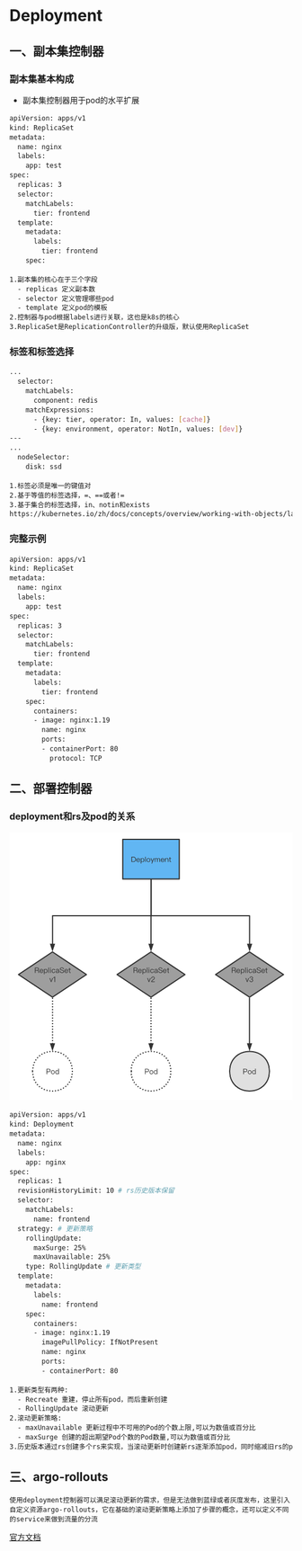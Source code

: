 # Deployment

## 一、副本集控制器

### 副本集基本构成
- 副本集控制器用于pod的水平扩展

~~~bash
apiVersion: apps/v1
kind: ReplicaSet
metadata:
  name: nginx
  labels:
    app: test
spec:
  replicas: 3
  selector:
    matchLabels:
      tier: frontend
  template:
    metadata:
      labels:
        tier: frontend
    spec:

1.副本集的核心在于三个字段
  - replicas 定义副本数
  - selector 定义管理哪些pod
  - template 定义pod的模板
2.控制器与pod根据labels进行关联，这也是k8s的核心
3.ReplicaSet是ReplicationController的升级版，默认使用ReplicaSet
~~~

### 标签和标签选择

~~~bash
...
  selector:
    matchLabels:
      component: redis
    matchExpressions:
      - {key: tier, operator: In, values: [cache]}
      - {key: environment, operator: NotIn, values: [dev]}
---
...
  nodeSelector:
    disk: ssd

1.标签必须是唯一的键值对
2.基于等值的标签选择，=、==或者!=
3.基于集合的标签选择，in、notin和exists
https://kubernetes.io/zh/docs/concepts/overview/working-with-objects/labels/
~~~

### 完整示例
~~~bash
apiVersion: apps/v1
kind: ReplicaSet
metadata:
  name: nginx
  labels:
    app: test
spec:
  replicas: 3
  selector:
    matchLabels:
      tier: frontend
  template:
    metadata:
      labels:
        tier: frontend
    spec:
      containers:
      - image: nginx:1.19
        name: nginx
        ports:
        - containerPort: 80
          protocol: TCP
~~~

## 二、部署控制器

### deployment和rs及pod的关系
![](../img/QQ20210910-103855@2x.png)

~~~bash
apiVersion: apps/v1
kind: Deployment
metadata:
  name: nginx
  labels:
    app: nginx
spec:
  replicas: 1
  revisionHistoryLimit: 10 # rs历史版本保留
  selector:
    matchLabels:
      name: frontend
  strategy: # 更新策略
    rollingUpdate:
      maxSurge: 25%
      maxUnavailable: 25%
    type: RollingUpdate # 更新类型
  template:
    metadata:
      labels:
        name: frontend
    spec:
      containers:
      - image: nginx:1.19
        imagePullPolicy: IfNotPresent
        name: nginx
        ports:
        - containerPort: 80

1.更新类型有两种:
  - Recreate 重建，停止所有pod，而后重新创建
  - RollingUpdate 滚动更新
2.滚动更新策略:
  - maxUnavailable 更新过程中不可用的Pod的个数上限,可以为数值或百分比
  - maxSurge 创建的超出期望Pod个数的Pod数量,可以为数值或百分比
3.历史版本通过rs创建多个rs来实现，当滚动更新时创建新rs逐渐添加pod，同时缩减旧rs的pod个数
~~~

## 三、argo-rollouts
`使用deployment控制器可以满足滚动更新的需求，但是无法做到蓝绿或者灰度发布，这里引入自定义资源argo-rollouts，它在基础的滚动更新策略上添加了步骤的概念，还可以定义不同的service来做到流量的分流`

[官方文档](https://argoproj.github.io/argo-rollouts/)

